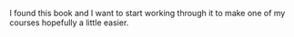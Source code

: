 I found this book and I want to start working through it to make one of my courses hopefully a little easier.
